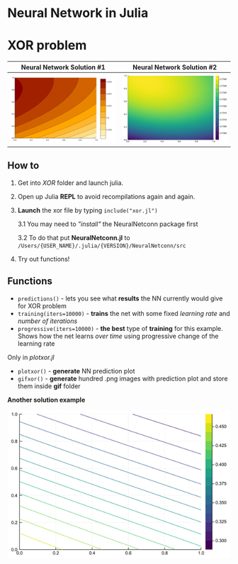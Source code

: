 # Neural Network in Julia

# XOR problem
Neural Network Solution #1     |  Neural Network Solution #2
:-----------------------------:|:-------------------------------:
![solution1](XOR/gif/xor1.gif) |  ![solution2](XOR/gif/xor2.gif)
## How to
1. Get into _XOR_ folder and launch julia.  
2. Open up Julia **REPL** to avoid recompilations again and again.
3. **Launch** the xor file by typing `include("xor.jl")`

   3.1 You may need to _"install"_ the NeuralNetconn package first

   3.2 To do that put **NeuralNetconn.jl** to `/Users/{USER_NAME}/.julia/{VERSION}/NeuralNetconn/src`
   
4. Try out functions!

## Functions
+ `predictions()` - lets you see what **results** the NN currently would give for XOR problem
+ `training(iters=10000)` - **trains** the net with some fixed _learning rate_ and _number of iterations_
+ `progressive(iters=10000)` - **the best** type of **training** for this example. Shows how the net learns _over time_ using progressive change of the learning rate

Only in _plotxor.jl_

+ `plotxor()` - **generate** NN prediction plot
+ `gifxor()` - **generate** hundred .png images with prediction plot and store them inside **gif** folder

**Another solution example**

![xor_lines](XOR/gif/xor3.gif)
